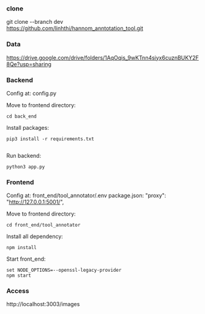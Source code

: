 ### clone

git clone --branch dev https://github.com/linhthi/hannom_anntotation_tool.git

### Data

https://drive.google.com/drive/folders/1AqOqis_9wKTnn4siyx6cuznBUKY2F8Qe?usp=sharing

### Backend

Config at: config.py

Move to frontend directory:

```
cd back_end
```

Install packages:

```
pip3 install -r requirements.txt
```

```bat

```


Run backend:

```
python3 app.py
```

### Frontend

Config at: front_end/tool_annotator/.env
package.json: "proxy": "http://127.0.0.1:5001/",

Move to frontend directory:

```
cd front_end/tool_annotator
```

Install all dependency:

```
npm install
```

Start front_end:

```
set NODE_OPTIONS=--openssl-legacy-provider
npm start
```

### Access

http://localhost:3003/images
